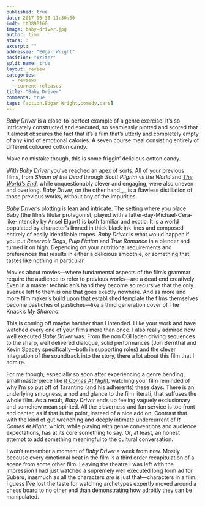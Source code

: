 ```yaml
---
published: true
date: 2017-06-30 11:30:00
imdb: tt3890160
image: baby-driver.jpg
author: timm
stars: 3
excerpt: ""
addressee: "Edgar Wright"
position: "Writer"
split_name: true
layout: review
categories: 
  - reviews
  - current-releases
title: "Baby Driver"
comments: true
tags: [action,Edgar Wright,comedy,cars]
---
```


_Baby Driver_ is a close-to-perfect example of a genre exercise. It’s so intricately constructed and executed, so seamlessly plotted and scored that it almost obscures the fact that it’s a film that’s utterly and completely empty of any kind of emotional calories. A seven course meal consisting entirely of different coloured cotton candy.

Make no mistake though, this is some friggin’ delicious cotton candy.

With _Baby Driver_ you’ve reached an apex of sorts. All of your previous films, from _Shaun of the Dead_ through _Scott Pilgrim vs the World_ and [_The World’s End_](http://www.dearcastandcrew.com/content/2013/8/15/the-worlds-end.html), while unquestionably clever and engaging, were also uneven and overlong. _Baby Driver,_ on the other hand_,_ is a flawless distillation of those previous works, without any of the impurities.

_Baby Driver_’s plotting is lean and intricate. The setting where you place Baby (the film’s titular protagonist, played with a latter-day-Michael-Cera-like-intensity by Ansel Elgort) is both familiar and exotic. It is a world populated by character’s limned in thick black ink lines and composed entirely of easily identifiable tropes. _Baby Driver_ is what would happen if you put _Reservoir Dogs_, _Pulp Fiction_ and _True Romance_ in a blender and turned it on high. Depending on your nutritional requirements and preferences that results in either a delicious smoothie, or something that tastes like nothing in particular.

Movies about movies—where fundamental aspects of the film’s grammar require the audience to refer to previous works—are a dead end creatively.  Even in a master technician’s hand they become so recursive that the only avenue left to them is one that goes exactly nowhere. And as more and more film maker’s build upon that established template the films themselves become pastiches of pastiches—like a third generation cover of The Knack’s _My Sharona._

This is coming off maybe harsher than I intended. I like your work and have watched every one of your films more than once. I also really admired how well executed _Baby Driver_ was. From the non CGI laden driving sequences to the sharp, well delivered dialogue, solid performances (Jon Bernthal and Kevin Spacey specifically—both in supporting roles) and the clever integration of the soundtrack into the story, there a lot about this film that I admire.

For me though, especially so soon after experiencing a genre bending, small masterpiece like [_It Comes At Night_](http://www.dearcastandcrew.com/content/2017/6/14/it-comes-at-night.html)_,_ watching your film reminded of why I’m so put off of Tarantino (and his adherents) these days. There is an underlying smugness, a nod and glance to the film literati, that suffuses the whole film. As a result, _Baby Driver_ ends up feeling vaguely exclusionary and somehow mean spirited. All the cleverness and fan service is too front and center, as if that is the point, instead of a nice add on. Contrast that with the kind of gut wrenching and deeply intimate undercurrent of _It Comes At Night_, which, while playing with genre conventions and audience expectations, has at its core something to say. Or, at least, an honest attempt to add something meaningful to the cultural conversation.

I won’t remember a moment of _Baby Driver_ a week from now. Mostly because every emotional beat in the film is a third order recapitulation of a scene from some other film. Leaving the theatre I was left with the impression I had just watched a supremely well executed long form ad for Subaru, inasmuch as all the characters _are_ is just that—characters in a film. I guess I’ve lost the taste for watching archetypes expertly moved around a chess board to no other end than demonstrating how adroitly they can be manipulated.